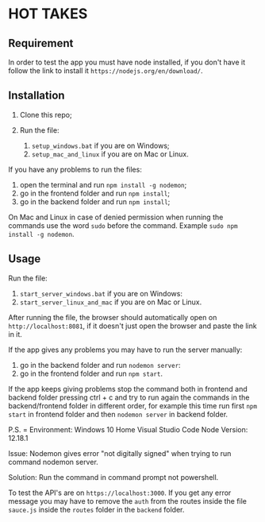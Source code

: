 # HOT TAKES #

## Requirement ##

In order to test the app you must have node installed, if you don't have it follow the link to install it `https://nodejs.org/en/download/`.

## Installation ##

1. Clone this repo; 

2. Run the file:
    1. `setup_windows.bat` if you are on Windows;
    2. `setup_mac_and_linux` if you are on Mac or Linux.


If you have any problems to run the files:
1. open the terminal and run `npm install -g nodemon`;
2. go in the frontend folder and run `npm install`;
3. go in the backend folder and run `npm install`;

On Mac and Linux in case of denied permission when running the commands use the word `sudo` before the command. Example `sudo npm install -g nodemon`.

## Usage ##

Run the file: 
1. `start_server_windows.bat` if you are on Windows:
2. `start_server_linux_and_mac` if you are on Mac or Linux.

After running the file, the browser should automatically open on `http://localhost:8081`, if it doesn't just open the browser and paste the link in it.

If the app gives any problems you may have to run the server manually:
1. go in the backend folder and run `nodemon server`:
2. go in the frontend folder and run `npm start`.

If the app keeps giving problems stop the command both in frontend and backend folder pressing ctrl + c and try to run again the commands in the backend/frontend folder in different order, for example this time run first `npm start` in frontend folder and then `nodemon server` in backend folder.

P.S. = 
Environment:
Windows 10 Home
Visual Studio Code
Node Version: 12.18.1

Issue: Nodemon gives error "not digitally signed" when trying to run command nodemon server.

Solution: Run the command in command prompt not powershell.

To test the API's are on `https://localhost:3000`. If you get any error message you may have to remove the `auth` from the routes inside the file `sauce.js` inside the `routes` folder in the `backend` folder.